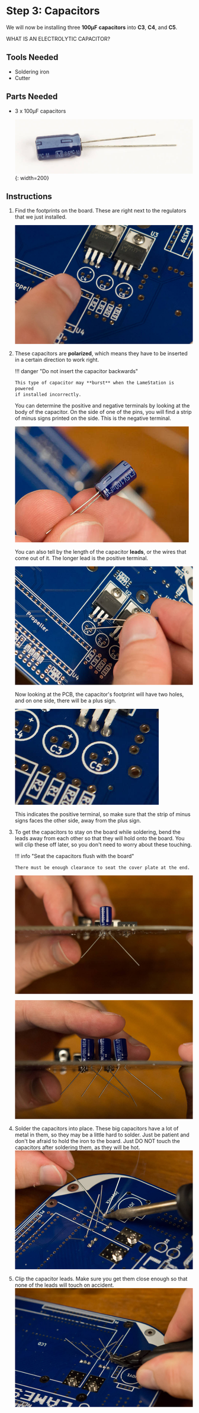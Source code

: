 # Step 3: Capacitors

We will now be installing
three **100μF** **capacitors** into **C3**, **C4**, and **C5**.

WHAT IS AN ELECTROLYTIC CAPACITOR?

## Tools Needed

- Soldering iron
- Cutter

## Parts Needed 

- 3 x 100μF capacitors

  ![](images/15302679.jpg){: width=200}

## Instructions

1.  Find the footprints on the board. These are right next to the
    regulators that we just installed.

    ![](images/13893821.jpg?width=500)

2.  These capacitors are **polarized**, which means they have to be
    inserted in a certain direction to work right.

    !!! danger "Do not insert the capacitor backwards"

        This type of capacitor may **burst** when the LameStation is powered
        if installed incorrectly.

    You can determine the positive and negative terminals by looking at
    the body of the capacitor. On the side of one of the pins, you will
    find a strip of minus signs printed on the side. This is the
    negative terminal.

    ![](images/13893820.jpg?width=500)

    You can also tell by the length of the capacitor **leads**, or the
    wires that come out of it. The longer lead is the positive terminal.

    ![](images/13893823.jpg?width=500)

    Now looking at the PCB, the capacitor's footprint will have two
    holes, and on one side, there will be a plus sign.

    ![](images/13893822.jpg?width=500)

    This indicates the positive terminal, so make sure that the strip of
    minus signs faces the other side, away from the plus sign.

3.  To get the capacitors to stay on the board while soldering, bend the
    leads away from each other so that they will hold onto the board.
    You will clip these off later, so you don't need to worry about
    these touching.

    !!! info "Seat the capacitors flush with the board"

        There must be enough clearance to seat the cover plate at the end.

    ![](images/13893824.jpg?width=500)

    ![](images/13893825.jpg?width=500)

4.  Solder the capacitors into place. These big capacitors have a lot of
    metal in them, so they may be a little hard to solder. Just be
    patient and don't be afraid to hold the iron to the board. Just DO
    NOT touch the capacitors after soldering them, as they will be
    hot.
    ![](images/13893826.jpg?width=500)

5.  Clip the capacitor leads. Make sure you get them close enough so
    that none of the leads will touch on accident.
    ![](images/13893833.jpg?width=500)

